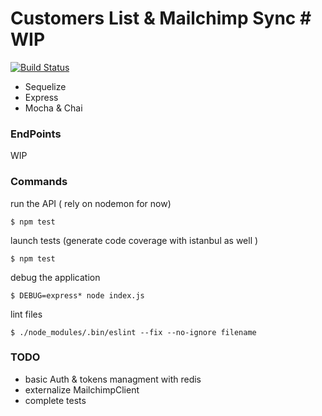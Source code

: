 # Customers List & Mailchimp Sync # WIP
[![Build Status](https://travis-ci.org/zelazna/NodeApi.svg?branch=develop)](https://travis-ci.org/zelazna/NodeApi)

* Sequelize
* Express
* Mocha & Chai

### EndPoints

WIP

### Commands

run the API ( rely on nodemon for now)
```
$ npm test
```
launch tests (generate code coverage with istanbul as well )
```
$ npm test
```
debug the application
```
$ DEBUG=express* node index.js
```
lint files
```
$ ./node_modules/.bin/eslint --fix --no-ignore filename
```

### TODO

* basic Auth & tokens managment with redis
* externalize MailchimpClient
* complete tests
